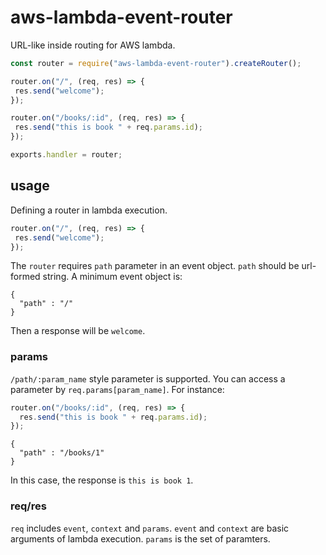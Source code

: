 # aws-lambda-event-router
URL-like inside routing for AWS lambda.

 ```js
const router = require("aws-lambda-event-router").createRouter();

router.on("/", (req, res) => {
  res.send("welcome");
});

router.on("/books/:id", (req, res) => {
  res.send("this is book " + req.params.id);
});

exports.handler = router;
 ```


## usage
Defining a router in lambda execution.

 ```js
router.on("/", (req, res) => {
  res.send("welcome");
});
```

The `router` requires `path` parameter in an event object. `path` should be url-formed string. A minimum event object is:

```
{
  "path" : "/"
}
```

Then a response will be `welcome`.

### params
`/path/:param_name` style parameter is supported. You can access a parameter by `req.params[param_name]`. For instance:

```js
router.on("/books/:id", (req, res) => {
  res.send("this is book " + req.params.id);
});
```

```
{
  "path" : "/books/1"
}
```

In this case, the response is `this is book 1`.

### req/res
`req` includes `event`, `context` and `params`. `event` and `context` are basic arguments of lambda execution. `params` is the set of paramters.